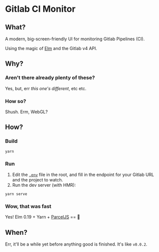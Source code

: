 Gitlab CI Monitor
=================

What?
-----
A modern, big-screen-friendly UI for monitoring Gitlab Pipelines (CI).

Using the magic of [Elm](https://elm-lang.org/) and the Gitlab v4 API.


Why?
----
### Aren't there already plenty of these?
Yes, but, err _this one's different_, etc etc.

### How so?
Shush. Erm, WebGL?


How?
----

### Build
```bash
yarn
```

### Run
1. Edit the [`.env`](./.env) file in the root, and fill in the endpoint for your Gitlab URL and the project to watch.
2. Run the dev server (with HMR):
```
yarn serve
```

### Wow, that was fast
Yes! Elm 0.19 + Yarn + [ParcelJS](https://parceljs.org/) == :rocket: 


When?
-----

Err, it'll be a while yet before anything good is finished. It's like `v0.0.2`.
